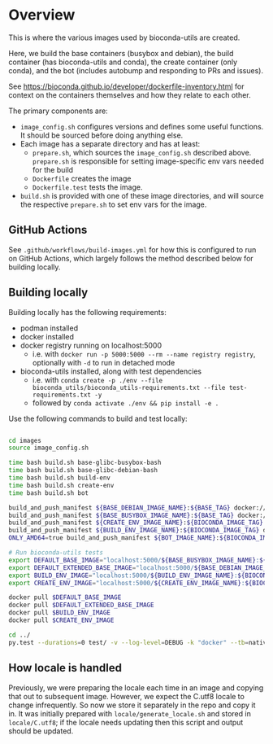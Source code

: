 # Overview 

This is where the various images used by bioconda-utils are created.

Here, we build the base containers (busybox and debian), the build container
(has bioconda-utils and conda), the create container (only conda), and the bot
(includes autobump and responding to PRs and issues).

See https://bioconda.github.io/developer/dockerfile-inventory.html for context
on the containers themselves and how they relate to each other.

The primary components are:

- `image_config.sh` configures versions and defines some useful functions. It
  should be sourced before doing anything else.
- Each image has a separate directory and has at least:
  - `prepare.sh`, which sources the `image_config.sh` described above.
    `prepare.sh` is responsible for setting image-specific env vars needed for
    the build
  - `Dockerfile` creates the image
  - `Dockerfile.test` tests the image.
- `build.sh` is provided with one of these image directories, and will source
  the respective `prepare.sh` to set env vars for the image.

## GitHub Actions

See `.github/workflows/build-images.yml` for how this is configured to run on
GitHub Actions, which largely follows the method described below for building
locally.

## Building locally

Building locally has the following requirements:

- podman installed
- docker installed
- docker registry running on localhost:5000
    - i.e. with `docker run -p 5000:5000 --rm --name registry registry`,
      optionally with `-d` to run in detached mode
- bioconda-utils installed, along with test dependencies
    - i.e. with `conda create -p ./env --file bioconda_utils/bioconda_utils-requirements.txt --file test-requirements.txt -y`
    - followed by `conda activate ./env && pip install -e .`

Use the following commands to build and test locally:

```bash

cd images
source image_config.sh

time bash build.sh base-glibc-busybox-bash
time bash build.sh base-glibc-debian-bash
time bash build.sh build-env
time bash build.sh create-env
time bash build.sh bot

build_and_push_manifest ${BASE_DEBIAN_IMAGE_NAME}:${BASE_TAG} docker://localhost:5000
build_and_push_manifest ${BASE_BUSYBOX_IMAGE_NAME}:${BASE_TAG} docker://localhost:5000
build_and_push_manifest ${CREATE_ENV_IMAGE_NAME}:${BIOCONDA_IMAGE_TAG} docker://localhost:5000
build_and_push_manifest ${BUILD_ENV_IMAGE_NAME}:${BIOCONDA_IMAGE_TAG} docker://localhost:5000
ONLY_AMD64=true build_and_push_manifest ${BOT_IMAGE_NAME}:${BIOCONDA_IMAGE_TAG} docker://localhost:5000

# Run bioconda-utils tests
export DEFAULT_BASE_IMAGE="localhost:5000/${BASE_BUSYBOX_IMAGE_NAME}:${BASE_TAG}"
export DEFAULT_EXTENDED_BASE_IMAGE="localhost:5000/${BASE_DEBIAN_IMAGE_NAME}:${BASE_TAG}"
export BUILD_ENV_IMAGE="localhost:5000/${BUILD_ENV_IMAGE_NAME}:${BIOCONDA_IMAGE_TAG}"
export CREATE_ENV_IMAGE="localhost:5000/${CREATE_ENV_IMAGE_NAME}:${BIOCONDA_IMAGE_TAG}"

docker pull $DEFAULT_BASE_IMAGE
docker pull $DEFAULT_EXTENDED_BASE_IMAGE
docker pull $BUILD_ENV_IMAGE
docker pull $CREATE_ENV_IMAGE

cd ../
py.test --durations=0 test/ -v --log-level=DEBUG -k "docker" --tb=native
```


## How locale is handled

Previously, we were preparing the locale each time in an image and copying that
out to subsequent image. However, we expect the C.utf8 locale to change
infrequently. So now we store it separately in the repo and copy it in. It was
initially prepared with `locale/generate_locale.sh` and stored in
`locale/C.utf8`; if the locale needs updating then this script and output
should be updated.
